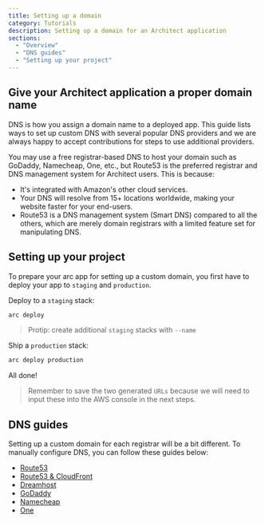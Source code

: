 ```yaml
---
title: Setting up a domain
category: Tutorials
description: Setting up a domain for an Architect application
sections:
  - "Overview"
  - "DNS guides"
  - "Setting up your project"
---
```


## Give your Architect application a proper domain name

DNS is how you assign a domain name to a deployed app. This guide lists ways to set up custom DNS with several popular DNS providers and we are always happy to accept contributions for steps to use additional providers.

You may use a free registrar-based DNS to host your domain such as GoDaddy, Namecheap, One, etc., but Route53 is the preferred registrar and DNS management system for Architect users. This is because:

- It's integrated with Amazon's other cloud services.
- Your DNS will resolve from 15+ locations worldwide, making your website faster for your end-users.
- Route53 is a DNS management system (Smart DNS) compared to all the others, which are merely domain registrars with a limited feature set for manipulating DNS.

## Setting up your project

To prepare your arc app for setting up a custom domain, you first have to deploy your app to `staging` and `production`.

Deploy to a `staging` stack:

```bash
arc deploy
```
> Protip: create additional `staging` stacks with `--name`

Ship a `production` stack:

```bash
arc deploy production
```

All done!

> Remember to save the two generated `URLs` because we will need to input these into the AWS console in the next steps.

## DNS guides

Setting up a custom domain for each registrar will be a bit different. To manually configure DNS, you can follow these guides below:

<!-- - [Cloudflare](/docs/en/guides/domains/cloudflare) -->
- [Route53](/docs/en/guides/domains/registrars/route53)
- [Route53 & CloudFront](/docs/en/guides/domains/registrars/route53-and-cloudfront)
- [Dreamhost](/docs/en/guides/domains/registrars/dreamhost)
- [GoDaddy](/docs/en/guides/domains/registrars/godaddy)
- [Namecheap](/docs/en/guides/domains/registrars/namecheap)
- [One](/docs/en/guides/domains/registrars/one)
